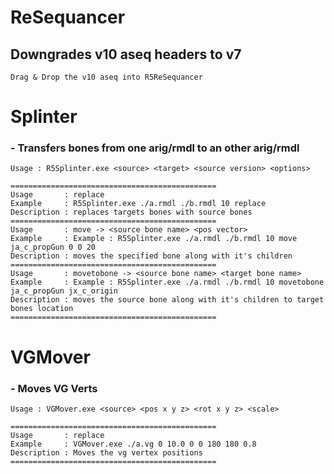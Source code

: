 # ReSequancer

## **Downgrades v10 aseq headers to v7**

```Drag & Drop the v10 aseq into R5ReSequancer```

# Splinter

### **- Transfers bones from one arig/rmdl to an other arig/rmdl**

```
Usage : R5Splinter.exe <source> <target> <source version> <options>

==============================================
Usage       : replace
Example     : R5Splinter.exe ./a.rmdl ./b.rmdl 10 replace
Description : replaces targets bones with source bones
==============================================
Usage       : move -> <source bone name> <pos vector>
Example     : Example : R5Splinter.exe ./a.rmdl ./b.rmdl 10 move ja_c_propGun 0 0 20
Description : moves the specified bone along with it's children
==============================================
Usage       : movetobone -> <source bone name> <target bone name>
Example     : Example : R5Splinter.exe ./a.rmdl ./b.rmdl 10 movetobone ja_c_propGun jx_c_origin
Description : moves the source bone along with it's children to target bones location
==============================================
```

# VGMover

### **- Moves VG Verts**

```
Usage : VGMover.exe <source> <pos x y z> <rot x y z> <scale>

==============================================
Usage       : replace
Example     : VGMover.exe ./a.vg 0 10.0 0 0 180 180 0.8
Description : Moves the vg vertex positions
==============================================
```
